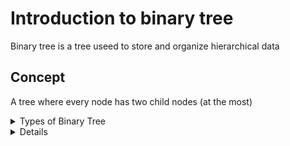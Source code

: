 # Introduction to binary tree

Binary tree is a tree useed to store and organize hierarchical data

## Concept

A tree where every node has two child nodes (at the most)


<details>

<summary>Types of Binary Tree</summary>
<br/>
1 - Full Binary Tree


2 - Complete Binary Tree

3 - Perfect Binary Tree


4 - Balanced Binary Tree


5 - Degenerate Binary Tree


</details>


<details>




## Example 

### Primitive 


### non-primitive


## Projects








